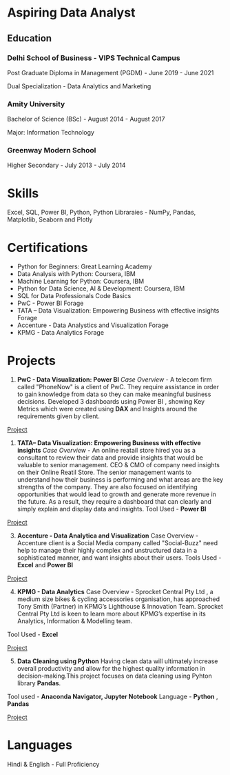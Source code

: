 # Aspiring Data Analyst

## Education

### Delhi School of Business - VIPS Technical Campus
Post Graduate Diploma in Management (PGDM)                            - June 2019 - June 2021

Dual Specialization - Data Analytics and Marketing

### Amity University
Bachelor of Science (BSc)                                            - August 2014 - August 2017

Major: Information Technology

### Greenway Modern School
Higher Secondary                                                     - July 2013 - July 2014

# Skills
Excel, SQL, Power BI, Python, Python Libraraies -  NumPy, Pandas, Matplotlib, Seaborn and Plotly

# Certifications
* Python for Beginners:			                                                     Great Learning Academy 
* Data Analysis with Python:			                                               Coursera, IBM
* Machine Learning for Python:		                                               Coursera, IBM
* Python for Data Science, AI & Development:	                                   Coursera, IBM
* SQL for Data Professionals                                                     Code Basics
* PwC - Power BI                                                                 Forage
* TATA – Data Visualization: Empowering Business with effective insights         Forage
* Accenture - Data Analystics and Visualization                                  Forage
* KPMG - Data Analytics                                                          Forage


# Projects

1. **PwC - Data Visualization: Power BI**
*Case Overview* - A telecom firm called "PhoneNow" is a client of PwC. They require assistance in order to gain knowledge from data so they can make meaningful business decisions.
Developed 3 dashboards using Power BI , showing Key Metrics which were created using **DAX** and Insights around the requirements given by client.

[Project](https://github.com/KAMNA11/PwC-Virtual_Internship_Programme) 


1. **TATA– Data Visualization: Empowering Business with effective insights**
*Case Overview* - An online reatail store hired you as a consultant to review their data and provide insights that would be valuable to senior management. CEO & CMO of company need insights on their Online Reatil Store. The senior management wants to understand how their business is performing and what areas are the key strengths of the company. They are also focused on identifying opportunities that would lead to growth and generate more revenue in the future. As a result, they require a dashboard that can clearly and simply explain and display data and insights.
Tool Used - **Power BI**

[Project](https://github.com/KAMNA11/Tata_Data_Visualization_Virtual_Experience_Programme)


3. **Accenture - Data Analytica and Visualization**
Case Overview - Accenture client is a Social Media company called "Social-Buzz" need help to manage their highly complex and unstructured data in a sophisticated manner, and want insights about their users.
Tools Used - **Excel** and **Power BI**

[Project](https://github.com/KAMNA11/Accenture_Data_Analytics_and_Visualization_Virtual_Experience)

4. **KPMG - Data Analytics**
Case Overview - Sprocket Central Pty Ltd , a medium size bikes & cycling accessories organisation, has approached Tony Smith (Partner) in KPMG’s Lighthouse & Innovation Team. Sprocket Central Pty Ltd is keen to learn more about KPMG’s expertise in its Analytics, Information & Modelling team.
 
Tool Used - **Excel**

[Project](https://github.com/KAMNA11/KPMG_Virtual_Internship)

5. **Data Cleaning using Python**
Having clean data will ultimately increase overall productivity and allow for the highest quality information in decision-making.This project focuses on data cleaning using Pyhton library **Pandas**.

Tool used - **Anaconda Navigator, Jupyter Notebook**
Language - **Python** , **Pandas**  

[Project](https://github.com/KAMNA11/Data_Cleaning_Using_Pandas/blob/main/Data%20Cleaning%20.ipynb)


# Languages 

Hindi & English - Full Proficiency



















 

